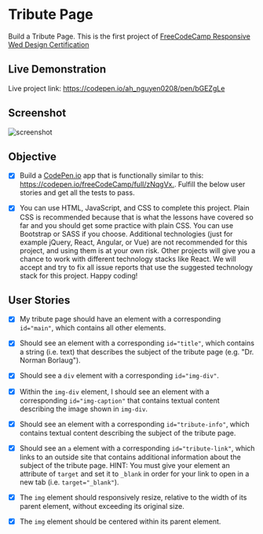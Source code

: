 # Tribute Page

Build a Tribute Page. This is the first project of [FreeCodeCamp Responsive Wed Design Certification](https://www.freecodecamp.org/learn/responsive-web-design/responsive-web-design-projects/build-a-tribute-page)

## Live Demonstration

Live project link: <https://codepen.io/ah_nguyen0208/pen/bGEZgLe>

## Screenshot

![screenshot](https://github.com/anguyen0208/images/blob/master/Screen%20Shot%202020-07-27%20at%204.24.00%20PM.png)

## Objective

- [x] Build a [CodePen.io](https://codepen.io) app that is functionally similar to this: <https://codepen.io/freeCodeCamp/full/zNqgVx.>. Fulfill the below user stories and get all the tests to pass.

- [x] You can use HTML, JavaScript, and CSS to complete this project. Plain CSS is recommended because that is what the lessons have covered so far and you should get some practice with plain CSS. You can use Bootstrap or SASS if you choose. Additional technologies (just for example jQuery, React, Angular, or Vue) are not recommended for this project, and using them is at your own risk. Other projects will give you a chance to work with different technology stacks like React. We will accept and try to fix all issue reports that use the suggested technology stack for this project. Happy coding!

## User Stories

- [x] My tribute page should have an element with a corresponding `id="main"`, which contains all other elements.
- [x] Should see an element with a corresponding `id="title"`, which contains a string (i.e. text) that describes the subject of the tribute page (e.g. "Dr. Norman Borlaug").
- [x] Should see a `div` element with a corresponding `id="img-div"`.
- [x] Within the `img-div` element, I should see an element with a corresponding `id="img-caption"` that contains textual content describing the image shown in `img-div`.    
- [x] Should see an element with a corresponding `id="tribute-info"`, which contains textual content describing the subject of the tribute page.   
- [x] Should see an `a` element with a corresponding `id="tribute-link"`, which links to an outside site that contains additional information about the subject of the tribute page. HINT: You must give your element an attribute of `target` and set it to `_blank` in order for your link to open in a new tab (i.e. `target="_blank"`).
- [x] The `img` element should responsively resize, relative to the width of its parent element, without exceeding its original size.
- [x] The `img` element should be centered within its parent element.

